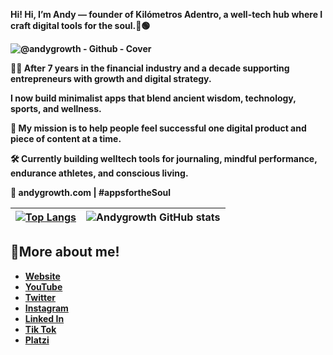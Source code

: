 <strong>Hi! Hi, I’m Andy — founder of **Kilómetros Adentro**, a well-tech hub where I craft digital tools for the soul.👋🟢


<!-- BANNER: "@andygrowth" -->
![@andygrowth - Github - Cover](https://github.com/user-attachments/assets/596e817e-10bd-47ca-97a5-b057c3061324)

<!-- DESCRIPTION -->
🧘‍♂️ After 7 years in the financial industry and a decade supporting entrepreneurs with growth and digital strategy.

I now build minimalist apps that blend ancient wisdom, technology, sports, and wellness.

🌱 My mission is to help people feel successful one digital product and piece of content at a time.

🛠 Currently building welltech tools for journaling, mindful performance, endurance athletes, and conscious living.

🔗 andygrowth.com | #appsfortheSoul

|[![Top Langs](https://github-readme-stats.vercel.app/api/top-langs/?username=andygrowth&show_icons=true&theme=city_lights)](https://github.com/andygrowth/github-readme-stats)|![Andygrowth GitHub stats](https://github-readme-stats.vercel.app/api?username=andygrowth&show_icons=true&theme=city_lights)|
|---|---|

## 🤝More about me!

- [Website](https://andygrowth.com/ "Website")
- [YouTube](https://www.youtube.com/c/AndyGrowth "YouTube")
- [Twitter](https://twitter.com/andygrowth1 "Twitter")
- [Instagram](https://www.instagram.com/andygrowth1/ "Instagram")
- [Linked In](https://www.linkedin.com/in/andygrowth1/ "Linked In")
- [Tik Tok](https://www.tiktok.com/@andygrowth1?lang=en "Tik Tok")
- [Platzi](https://platzi.com/p/andygrowth1/ "Platzi")

